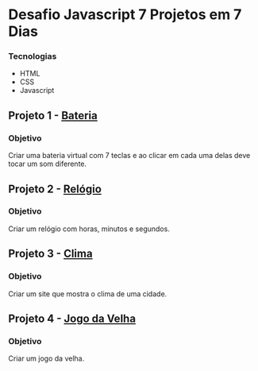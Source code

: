 # Desafio Javascript 7 Projetos em 7 Dias

### Tecnologias

- HTML
- CSS
- Javascript

## Projeto 1 - [Bateria](https://luisfelipefrancisco.github.io/Desafio-Javascript-7-Projetos-em-7-Dias/Projeto01-Bateria/index.html)

### Objetivo

Criar uma bateria virtual com 7 teclas e ao clicar em cada uma delas deve tocar um som diferente.

## Projeto 2 - [Relógio](https://luisfelipefrancisco.github.io/Desafio-Javascript-7-Projetos-em-7-Dias/Projeto02-Rel%C3%B3gio/index.html)

### Objetivo

Criar um relógio com horas, minutos e segundos.

## Projeto 3 - [Clima](https://luisfelipefrancisco.github.io/Desafio-Javascript-7-Projetos-em-7-Dias/Projeto03-Clima/index.html)

### Objetivo

Criar um site que mostra o clima de uma cidade.

## Projeto 4 - [Jogo da Velha](https://luisfelipefrancisco.github.io/Desafio-Javascript-7-Projetos-em-7-Dias/Projeto04-TicTacToe/index.html)

### Objetivo

Criar um jogo da velha.
